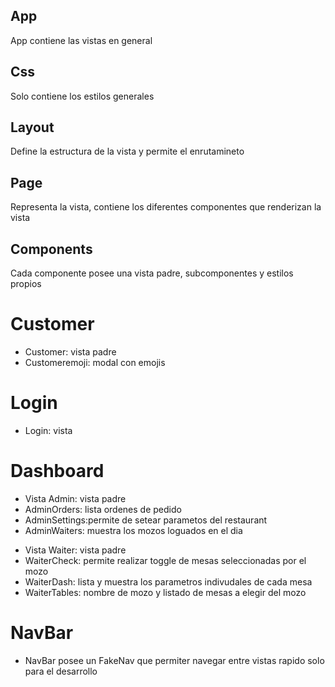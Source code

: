 <!-- App -->

## App

App contiene las vistas en general

## Css

Solo contiene los estilos generales

## Layout

Define la estructura de la vista y permite el enrutamineto

## Page

Representa la vista, contiene los diferentes componentes que renderizan la vista

## Components

Cada componente posee una vista padre, subcomponentes y estilos propios

# Customer

- Customer: vista padre
- Customeremoji: modal con emojis

# Login

- Login: vista

# Dashboard

<!-- Admin -->

- Vista Admin: vista padre
- AdminOrders: lista ordenes de pedido
- AdminSettings:permite de setear parametos del restaurant
- AdminWaiters: muestra los mozos loguados en el dia

<!-- Waiter -->

- Vista Waiter: vista padre 
- WaiterCheck: permite realizar toggle de mesas seleccionadas por el mozo
- WaiterDash: lista y muestra los parametros indivudales de cada mesa
- WaiterTables: nombre de mozo y listado de mesas a elegir del mozo

# NavBar

- NavBar posee un FakeNav que permiter navegar entre vistas rapido solo para el desarrollo
